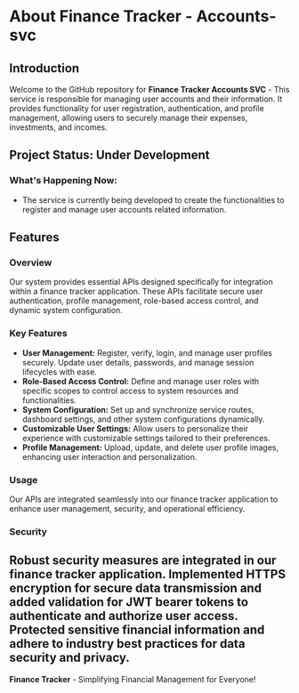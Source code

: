 # About Finance Tracker - Accounts-svc
## Introduction
Welcome to the GitHub repository for **Finance Tracker Accounts SVC** - This service is responsible for managing user accounts and their information. It provides functionality for user registration, authentication, and profile management, allowing users to securely manage their expenses, investments, and incomes.
## Project Status: Under Development
### What's Happening Now:
- The service is currently being developed to create the functionalities to register and manage user accounts related information.
## Features
### Overview
Our system provides essential APIs designed specifically for integration within a finance tracker application. These APIs facilitate secure user authentication, profile management, role-based access control, and dynamic system configuration.
### Key Features
- **User Management:** Register, verify, login, and manage user profiles securely. Update user details, passwords, and manage session lifecycles with ease.
- **Role-Based Access Control:** Define and manage user roles with specific scopes to control access to system resources and functionalities.
- **System Configuration:** Set up and synchronize service routes, dashboard settings, and other system configurations dynamically.
- **Customizable User Settings:** Allow users to personalize their experience with customizable settings tailored to their preferences.
- **Profile Management:** Upload, update, and delete user profile images, enhancing user interaction and personalization.
### Usage
Our APIs are integrated seamlessly into our finance tracker application to enhance user management, security, and operational efficiency.
### Security
Robust security measures are integrated in our finance tracker application. Implemented HTTPS encryption for secure data transmission and added validation for JWT bearer tokens to authenticate and authorize user access. Protected sensitive financial information and adhere to industry best practices for data security and privacy.
---
**Finance Tracker** - Simplifying Financial Management for Everyone!